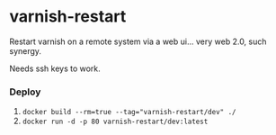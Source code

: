 varnish-restart
========

Restart varnish on a remote system via a web ui... very web 2.0, such synergy.

Needs ssh keys to work.

### Deploy
1. `docker build --rm=true --tag="varnish-restart/dev" ./`
2. `docker run -d -p 80 varnish-restart/dev:latest`
